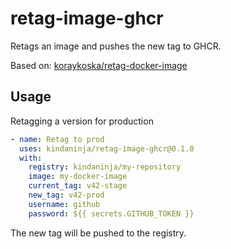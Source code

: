 # retag-image-ghcr

Retags an image and pushes the new tag to GHCR.

Based on: [koraykoska/retag-docker-image](https://github.com/koraykoska/retag-docker-image)

## Usage

Retagging a version for production

```yaml
- name: Retag to prod
  uses: kindaninja/retag-image-ghcr@0.1.0
  with:
    registry: kindaninja/my-repository
    image: my-docker-image
    current_tag: v42-stage
    new_tag: v42-prod
    username: github
    password: ${{ secrets.GITHUB_TOKEN }}
```

The new tag will be pushed to the registry.
